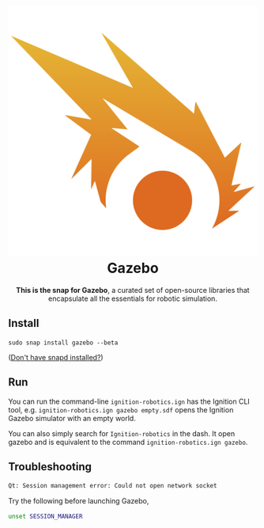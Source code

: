 <h1 align="center" default="https://ignitionrobotics.org/home">
  <a href="https://ignitionrobotics.org/home">
    <img src="/snap/gui/icon.svg" alt="Gazebo">
  </a>
  <br />
  Gazebo
</h1>

<p align="center"><b>This is the snap for Gazebo</b>, a curated set of open-source libraries
that encapsulate all the essentials for robotic simulation.</p>

<!-- Uncomment and modify this when you are provided a build status badge
<p align="center">
<a href="https://build.snapcraft.io/user/snapcrafters/fork-and-rename-me"><img src="https://build.snapcraft.io/badge/snapcrafters/fork-and-rename-me.svg" alt="Snap Status"></a>
</p>
-->

## Install

    sudo snap install gazebo --beta

([Don't have snapd installed?](https://snapcraft.io/docs/core/install))

<!-- Uncomment and modify this when you have a screenshot
![my-snap-name](screenshot.png?raw=true "my-snap-name")
-->

## Run

You can run the command-line `ignition-robotics.ign` has the Ignition CLI tool,
e.g. `ignition-robotics.ign gazebo empty.sdf` opens the Ignition Gazebo simulator
with an empty world.

You can also simply search for `Ignition-robotics` in the dash.
It open gazebo and is equivalent to the command `ignition-robotics.ign gazebo`.

## Troubleshooting

```bash
Qt: Session management error: Could not open network socket
```

Try the following before launching Gazebo,

```bash
unset SESSION_MANAGER
```